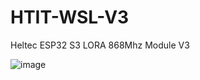 # HTIT-WSL-V3
Heltec ESP32 S3 LORA 868Mhz Module V3

![image](https://github.com/microrobotics/HTIT-WSL-V3/assets/4562957/246ad423-53e0-4d16-8c6e-9d05a05f15a7)


